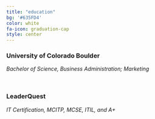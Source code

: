 ```yaml
---
title: "education"
bg: '#635FD4'
color: white
fa-icon: graduation-cap
style: center
---
```


### University of Colorado Boulder

*Bachelor of Science, Business Administration; Marketing*

<br>

### LeaderQuest

*IT Certification, MCITP, MCSE, ITIL, and A+*

<!--
{% assign graduations = site.data.graduations %}

{% for graduation in graduations %}
<div class="row">
  <div class="half column title">

    <h2>
      {{ graduation.title }}
    </h2>
      {{ graduation.date }}
       {% if graduation.concluded %}
        -  {{ graduation.concluded }}
      {% endif %}    

      {% if graduation.lock %}
      <span class="lock" title="locked">-  {{ graduation.lock }}</span>
        
      {% endif %}    

  </div>

  <div class="half column desc">
    <h4>{{ graduation.institution }}</h4>

    {% if graduation.description %}
      {{ graduation.description | markdownify }}
    {% endif %}    
  </div>

</div>
{% endfor %}
-->